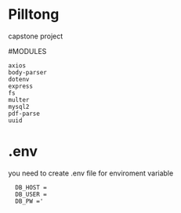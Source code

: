 # Pilltong
capstone project

#MODULES

    axios
    body-parser
    dotenv
    express
    fs
    multer
    mysql2
    pdf-parse
    uuid
    
  # .env
  
  you need to create .env file for enviroment variable
    
      DB_HOST =
      DB_USER =
      DB_PW ='

      
